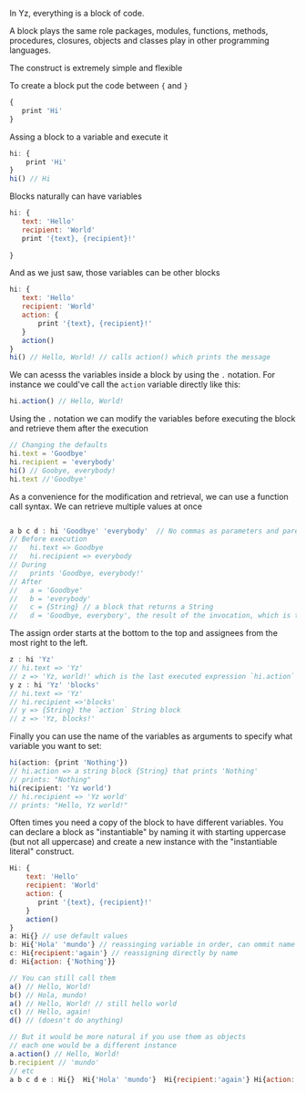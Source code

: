 In Yz, everything is a block of code. 

A block plays the same role packages, modules, functions, methods, procedures, closures, objects and classes play in other programming languages. 

The construct is extremely simple and flexible

To create a block put the code between `{` and `}`
```javascript
{
   print 'Hi'
}
```

Assing a block to a variable and execute it

```javascript
hi: {
    print 'Hi'
}
hi() // Hi
```

Blocks naturally can have variables

```javascript
hi: {
   text: 'Hello'
   recipient: 'World'
   print '{text}, {recipient}!'
    
}
```

And as we just saw, those variables can be other blocks

```javascript
hi: {
   text: 'Hello'
   recipient: 'World'
   action: {
       print '{text}, {recipient}!'
   }
   action()
}
hi() // Hello, World! // calls action() which prints the message
```

We can acesss the variables inside a block by using the `.`  notation. 
For instance we could've call the `action` variable directly like this:

```javascript
hi.action() // Hello, World!
```

Using the `.` notation we can modify the variables before executing the block and retrieve them after the execution

```javascript
// Changing the defaults
hi.text = 'Goodbye'
hi.recipient = 'everybody'
hi() // Goobye, everybody!
hi.text //'Goodbye'
```

As a convenience for the modification and retrieval, we can use a function call syntax. We can retrieve multiple values at once

```javascript

a b c d : hi 'Goodbye' 'everybody'  // No commas as parameters and parenthesis are optional when arity >0
// Before execution
//   hi.text => Goodbye 
//   hi.recipient => everybody
// During
//   prints 'Goodbye, everybody!'
// After
//   a = 'Goodbye'
//   b = 'everybody'
//   c = {String} // a block that returns a String
//   d = 'Goodbye, everybory', the result of the invocation, which is the last statement.
```

The assign order starts at the bottom to the top and assignees from the most right to the left.


```javascript
z : hi 'Yz'             
// hi.text => 'Yz'
// z => 'Yz, world!' which is the last executed expression `hi.action`
y z : hi 'Yz' 'blocks'  
// hi.text => 'Yz'
// hi.recipient =>'blocks'
// y => {String} the `action` String block
// z => 'Yz, blocks!'
```

Finally you can use the name of the variables as arguments to specify what variable you want to set:
```javascript
hi(action: {print 'Nothing'}) 
// hi.action => a string block {String} that prints 'Nothing'
// prints: "Nothing"
hi(recipient: 'Yz world') 
// hi.recipient => 'Yz world'
// prints: "Hello, Yz world!"

```

Often times you need a copy of the block to have different variables. You can declare a block as "instantiable" by naming it with starting uppercase (but not all uppercase) and create a new instance with the "instantiable literal" construct.

```javascript
Hi: {
    text: 'Hello'
    recipient: 'World'
    action: {
       print '{text}, {recipient}!'
    }
    action()
}
a: Hi{} // use default values
b: Hi{'Hola' 'mundo'} // reassinging variable in order, can ommit name  
c: Hi{recipient:'again'} // reassigning directly by name 
d: Hi{action: {'Nothing'}}

// You can still call them 
a() // Hello, World!
b() // Hola, mundo!
a() // Hello, World! // still hello world
c() // Hello, again!
d() // (doesn't do anything)

// But it would be more natural if you use them as objects
// each one would be a different instance
a.action() // Hello, World!
b.recipient // 'mundo' 
// etc
a b c d e : Hi{}  Hi{'Hola' 'mundo'}  Hi{recipient:'again'} Hi{action: {'Nothing'}}
```
